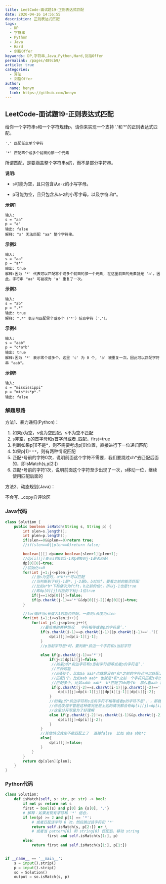 ```yaml
---
title: LeetCode-面试题19-正则表达式匹配
date: 2020-04-16 14:56:55
description: 正则表达式匹配
tags: 
  - DP
  - 字符串
  - Python
  - Java
  - Hard
  - 剑指Offer
keywords: DP,字符串,Java,Python,Hard,剑指Offer
permalink: /pages/489cb9/
article: true
categories: 
  - 算法
  - 剑指Offer
author: 
  name: benym
  link: https://github.com/benym
---
```


## LeetCode-面试题19-正则表达式匹配

给你一个字符串s和一个字符规律p，请你来实现一个支持 '.'和'*'的正则表达式匹配。

```
'.' 匹配任意单个字符

'*' 匹配零个或多个前面的那一个元素
```

所谓匹配，是要涵盖整个字符串s的，而不是部分字符串。

**说明:**

- s可能为空，且只包含从a-z的小写字母。

- p可能为空，且只包含从a-z的小写字母，以及字符.和*。

 <!--more-->

**示例1**

```
输入:
s = "aa"
p = "a"
输出: false
解释: "a" 无法匹配 "aa" 整个字符串。
```

**示例2**

```
输入:
s = "aa"
p = "a*"
输出: true
解释:因为 '*' 代表可以匹配零个或多个前面的那一个元素, 在这里前面的元素就是 'a'。因此，字符串 "aa" 可被视为 'a' 重复了一次。
```

**示例3**

```
输入:
s = "ab"
p = ".*"
输出: true
解释: ".*" 表示可匹配零个或多个（'*'）任意字符（'.'）。
```

**示例4**

```
输入:
s = "aab"
p = "c*a*b"
输出: true
解释:因为 '*' 表示零个或多个，这里 'c' 为 0 个, 'a' 被重复一次。因此可以匹配字符串 "aab"。
```

**示例5**

```
输入:
s = "mississippi"
p = "mis*is*p*."
输出: false
```

### 解题思路

方法1、暴力递归(Python)：

1. 如果p为空，s也为空匹配，s不为空不匹配
2. s非空，p的首字母和s首字母或者`.`匹配，first=true
3. 判断如果p[1]不是*，则不需要考虑p[0]位置，直接进行下一位递归匹配
4. 如果p[1]==`*`，则有两种情况匹配
5. 匹配`*`号前的字符0次，说明前面这个字符不需要，我们要跳过ch*去匹配后面的，即isMatch(s,p[2:])
6. 匹配`*`号前的字符1次，说明前面这个字符至少出现了一次，s移动一位，继续使用匹配后面的

方法2、动态规划(Java)：

不会写....copy自评论区

### Java代码

```java
class Solution {
    public boolean isMatch(String s, String p) {
        int slen=s.length();
        int plen=p.length();
        if(slen==0&&plen==0)return true;
        //if(slen==0||plen==0)return false;

        boolean[][] dp=new boolean[slen+1][plen+1];
        //dp[i][j]表示s的0到i-1和p的0到j-1是否匹配
        dp[0][0]=true;
        //初始化s=0
        for(int j=1;j<=plen;j++){
            //当s为空时，a*b*c*可以匹配
            //当判断到下标j-1是*，j-2是b，b对应f，要看之前的能否匹配
            //比如a*b*下标依次为ftft，b之前的位t，所以j-1也是true
            //即dp[0][j]对应的下标j-1位true
            if(j==1)dp[0][j]=false;
            if(p.charAt(j-1)=='*'&&dp[0][j-2])dp[0][j]=true;
        }

        //for循环当s长度为1时能否匹配，一直到s长度为slen
        for(int i=1;i<=slen;i++){
            for(int j=1;j<=plen;j++){
                //最简单的两种情况   字符相等或者p的字符是‘.'
                if(s.charAt(i-1)==p.charAt(j-1)||p.charAt(j-1)=='.'){
                    dp[i][j]=dp[i-1][j-1];
                }
                //p当前字符是*时，要判断*前边一个字符和s当前字符   
                
                else if(p.charAt(j-1)=='*'){
                    if(j<2)dp[i][j]=false;
                     //如果p的*前边字符和s当前字符相等或者p的字符是‘.'
                     //三种可能
                     //匹配0个，比如aa aaa*也就是没有*和*之前的字符也可以匹配上（在你（a*）没来之前我们(aa)已经能匹配上了）dp[i][j]=dp[i][j-2]
                     //匹配1个，比如aab aab* 也就是*和*之前一个字符只匹配s串的当前一个字符就不看*号了  即 dp[i][j]=dp[i][j-1]
                     //匹配多个，比如aabb aab*  b*匹配了bb两个b  那么看aab 和aab*是否能匹配上就行了，即dp[i][j]=dp[i-1][j]
                     if(p.charAt(j-2)==s.charAt(i-1)||p.charAt(j-2)=='.'){
                        dp[i][j]=dp[i-1][j]||dp[i][j-1]||dp[i][j-2];
                    }
                    //如果p的*前边字符和s当前字符不相等或者p的字符不是‘.'，那就把*和*前边一个字符都不要了呗
                    //你会发现不管是这种情况还是上边的情况都会有dp[i][j]=dp[i][j-2];所以可以把下边剪枝，不用分开写了
                    //这里分开写是为了好理解
                    else if(p.charAt(j-2)!=s.charAt(i-1)&&p.charAt(j-2)!='.'){
                        dp[i][j]=dp[i][j-2];
                    }
                }
                //其他情况肯定不能匹配上了  直接false  比如 aba abb*c  
                else{
                    dp[i][j]=false;
                }
            }
        }
        return dp[slen][plen];
    }
}
```

### Python代码

```python
class Solution:
    def isMatch(self, s: str, p: str) -> bool:
        if not p: return not s
        first = bool(s) and p[0] in {s[0], '.'}
        # 解释：如果发现有字符和 '*' 结合，
        if len(p) >= 2 and p[1] == '*':
            # 或者匹配该字符 0 次，然后跳过该字符和 '*'
            return self.isMatch(s, p[2:]) or \
            # 或者当 pattern[0] 和 string[0] 匹配后，移动 string
                   first and self.isMatch(s[1:], p)
        else:
            return first and self.isMatch(s[1:], p[1:])


if __name__ == '__main__':
    s = input().strip()
    p = input().strip()
    so = Solution()
    output = so.isMatch(s, p)
```

